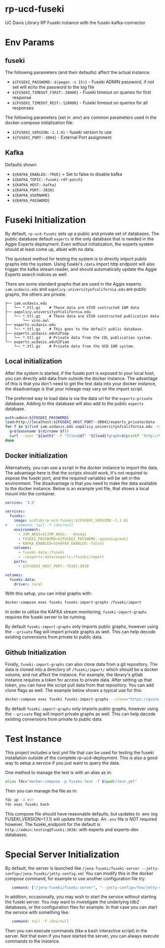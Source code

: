 # rp-ucd-fuseki
UC Davis Library RP Fuseki instance with the fuseki-kafka-connector

# Env Params

## fuseki

The following parameters (and their defaults) affect the actual instance:

- `${FUSEKI_PASSWORD:-$(pwgen -s 15)}` - Fuseki ADMIN password, if not set will
  echo the password to the log file
- `${FUSEKI_TIMEOUT_FIRST:-30000}` - Fuseki timeout on queries for first response
- `${FUSEKI_TIMEOUT_REST:-120000}` - Fuseki timeout on queries for all responses

The following parameters (set in .env) are common parameters used in the
docker-compose initialization file:

- `${FUSEKI_VERSION:-1.1.0}` - fuseki version to use
- `${FUSEKI_PORT:-3004}` - External Port assignment


## Kafka

Defaults shown

- `${KAFKA_ENABLED:-TRUE}` = Set to false to disable kafka
- `${KAFKA_TOPIC:-fuseki-rdf-patch}`
- `${KAFKA_HOST:-kafka}`
- `${KAFKA_PORT:-3030}`
- `${KAFKA_USERNAME}`
- `${KAFKA_PASSWORD}`


# Fuseki Initialization

By default, `rp-ucd-fuseki` sets up a public and private set of databases.  The
public database default `experts` is the only database that is needed in the
Aggie Experts deployment.  Even without initialization, the experts system
should at least come up, albiet with no data.

The quickest method for testing the system is to directly import public graphs
into the system.  Using fuseki's `/data` import http endpoint will also trigger
the kafka stream reader, and should automatically update the Aggie Experts
search indices as well.

There are some standard graphs that are used in the Aggie experts.
`iam.ucdavis.edu` and `oapolicy.universityofcalifornia.edu` are public graphs,
the others are private.

``` text
├── iam.ucdavis.edu
│   └── *.ttl.gz    # These data are VIVO contructed IAM data
├── oapolicy.universityofcalifornia.edu
│   └── *.ttl.gz    # These data are VIVO constructed publication data
│       └── vivo.owl
├── experts.ucdavis.edu
│   └── *.ttl.gz    # This goes to the default public database.
├── experts.ucdavis.edu%2Foap
│   └── *.ttl.gz    # Private data from the CDL publication system.
└── experts.ucdavis.edu%2Fiam
    └── *.ttl.gz    # Private data from the UCD IAM system.

```

## Local initialization

After the system is started, if the fuseki port is exposed to your local host,
you can directly add data from outside the docker instance.  The advantage of
this is that you don't need to get the test data into your docker instance, the
disadvantage is that your mileage may vary on the import script.

The preferred way to load data is via the data url for the `experts-private`
database.  Adding to this database will also add to the public `experts` database.


``` bash
auth=admin:${FUSEKI_PASSWORD}
load=http://localhost:${FUSEKI_HOST_PORT:-3004}/experts_private/data
for f in $(find iam.ucdavis.edu oapolicy.universityofcalifornia.edu -type f -name \*.ttl -o -name \*.ttl.gz ); do
  g=$(basename $(dirname $f))
  curl --user "${auth}" -F "file=@$f" "${load}?graph=$(printf 'http://%b/' ${g//%/\\x})"
done
```

## Docker initialization

Alternatively, you can use a script in the docker instance to import the data.
The advantage here is that the scripts should work, it's not required to expose
the fuseki port, and the required variables will be set in the environment.  The
disadvantage is that you need to make the data available to the docker
instance.  Below is an example yml file, that shows a local mount into the container.

```yaml
version: '3.5'

services:
  fuseki:
    image: ucdlib/rp-ucd-fuseki:${FUSEKI_VERSION:-1.1.0}
#    command: tail -f /dev/null
    environment:
      - JVM_ARGS=${JVM_ARGS:- -Xmx4g}
      - FUSEKI_PASSWORD=${FUSEKI_PASSWORD:-quinnisgreat}
      - KAFKA_ENABLED=${KAFKA_ENABLED:-false}
    volumes:
      - fuseki-data:/fuseki
      - ~/experts-data/experts:/fuseki/import
    ports:
      - ${FUSEKI_HOST_PORT:-7030}:3030

volumes:
  fuseki-data:
    driver: local
```

With this setup, you can initial graphs with:

``` bash
docker-compose exec fuseki fuseki-import-graphs /fuseki/import
```

In order to utilize the KAFKA stream monitoring, `fuseki-import-graphs`
requires the fuseki server to be running.

By default `fuseki-import-graphs` only imports public graphs, however using the
`--private` flag will import private graphs as well.  This can help decode
existing conversions from private to public data.

## Github Initialization

Finally, `fuseki-import-graphs` can also clone data from a git repository.  The
data is cloned into a directory of `/fuseki/import/` which *should* be a docker
volume, and not affect the instance.  For example, the library's gitlab instance
requires a token for access to private data.  After setting up that token, you
can have the script pull data from that repository.  You can add clone flags as
well. The example below shows a typical use for this:

``` bash
docker-compose exec fuseki fuseki-import-graphs --clone="https://quinn:${GITLAB_PUSH_TOKEN}@gitlab.dams.library.ucdavis.edu/experts/experts-data.git --single-branch --branch=experts"
```

By default `fuseki-import-graphs` only imports public graphs, however using the
`--private` flag will import private graphs as well.  This can help decode
existing conversions from private to public data.

# Test Instance

This project includes a test.yml file that can be used for testing the fuseki
installation outside of the complete rp-ucd-deployment.  This is also a good way
to setup a service if you just want to query the data.

One method to manage the test is with an alias as in:

``` bash
alias fdc="docker-compose -p fuseki-test -f $(pwd)/test.yml"
```
Then you can manage the file as in:

``` bash
fdc up -d #or
fdc exec fuseki bash
```

This compose file should have reasonable defaults, but updates to .env (eg
FUSEKI_VERSION=1.1.1) will update the startup.  An `.env` file is *NOT* required
however. The fuseki_endpoint for the default is
`http://admin:testing@fuseki:3030/` with experts and experts-dev databases.


# Special Server Initialization

By default, the server is launched like `/jena-fuseki/fuseki-server
--jetty-config=/jena-fuseki/jetty-config.xml`  You can modify this in the
docker compose command, for example to use another configuration file try:

``` yaml
   command: ["/jena-fuseki/fuseki-server", "--jetty-config=/foo/jetty-config.xml"]
```

In addition, occasionally, you may wish to start the service without starting
the fuseki server.  You may want to investigate the underlying tdb2 databases,
or the configuration files for example.  In that case you can start the service
with something like:

``` yaml
   command: tail -f /dev/null
```

Then you can execute commands (like a bash interactive script) in the server.
Not that even if you have started the server, you can always execute commands to
the instance.
